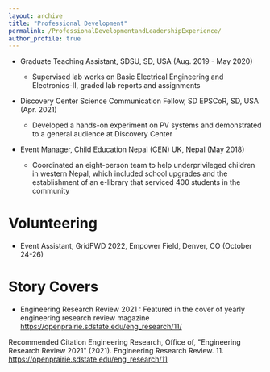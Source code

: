 ```yaml
---
layout: archive
title: "Professional Development"
permalink: /ProfessionalDevelopmentandLeadershipExperience/
author_profile: true
---
```



* Graduate Teaching Assistant, SDSU, SD, USA (Aug. 2019 - May 2020)
  * Supervised lab works on Basic Electrical Engineering and Electronics-II, graded lab reports and assignments

  
* Discovery Center Science Communication Fellow, SD EPSCoR, SD, USA (Apr. 2021)
  * Developed a hands-on experiment on PV systems and demonstrated to a general audience at Discovery Center

* Event Manager, Child Education Nepal (CEN) UK, Nepal (May 2018)
  * Coordinated an eight-person team to help underprivileged children in western Nepal, which included school upgrades and the establishment of an e-library that serviced 400 students in the community


Volunteering
======

* Event Assistant, GridFWD 2022, Empower Field, Denver, CO (October 24-26)
 
 
Story Covers
======

* Engineering Research Review 2021 : Featured in the cover of yearly engineering research review magazine https://openprairie.sdstate.edu/eng_research/11/

Recommended Citation
Engineering Research, Office of, "Engineering Research Review 2021" (2021). Engineering Research Review. 11.
https://openprairie.sdstate.edu/eng_research/11

